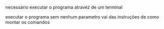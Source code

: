 necessário executar o programa atravéz de um terminal

executar o programa sem nenhum parametro vai das instruções de como montar os comandos
